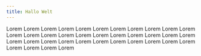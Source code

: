```yaml
---
title: Hallo Welt
---
```


Lorem Lorem Lorem Lorem Lorem Lorem Lorem Lorem Lorem Lorem Lorem Lorem Lorem Lorem Lorem Lorem Lorem Lorem Lorem Lorem Lorem Lorem Lorem Lorem Lorem Lorem Lorem Lorem Lorem Lorem Lorem Lorem Lorem Lorem Lorem Lorem Lorem
